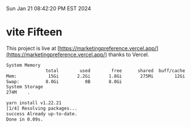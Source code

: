 Sun Jan 21 08:42:20 PM EST 2024

# vite Fifteen


This project is live at [https://marketingpreference.vercel.app/](https://marketingpreference.vercel.app/) thanks to Vercel.

```bash
System Memory
               total        used        free      shared  buff/cache   available
Mem:            15Gi       2.2Gi       1.8Gi       275Mi        12Gi        13Gi
Swap:          8.0Gi          0B       8.0Gi
System Storage
274M	.
```
```bash
yarn install v1.22.21
[1/4] Resolving packages...
success Already up-to-date.
Done in 0.09s.
```
